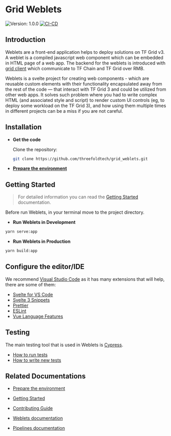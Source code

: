 # Grid Weblets

![Version: 1.0.0](https://img.shields.io/github/v/release/threefoldtech/grid_weblets)
[![CI-CD](https://github.com/threefoldtech/grid_weblets/actions/workflows/ci-cd.yml/badge.svg)](https://github.com/threefoldtech/grid_weblets/actions/workflows/ci-cd.yml)

## Introduction

Weblets are a front-end application helps to deploy solutions on TF Grid v3. A weblet is a compiled javascript web component which can be embedded in HTML page of a web app. The backend for the weblets is introduced with [grid client](https://github.com/threefoldfoundation/info_manual3/blob/development/wiki/manual3_iac/grid3_javascript/grid3_javascript_home.md) which communicate to TF Chain and TF Grid over RMB.

Weblets is a svelte project for creating web components - which are reusable custom elements with their functionality encapsulated away from the rest of the code — that interact with TF Grid 3 and could be utilized from other web apps.
It solves such problem where you had to write complex HTML (and associated style and script) to render custom UI controls (eg, to deploy some workload on the TF Grid 3), and how using them multiple times in different projects can be a miss if you are not careful.

## Installation

- **Get the code**

  Clone the repository:

  ```bash
  git clone https://github.com/threefoldtech/grid_weblets.git
  ```

- [**Prepare the environment**](./docs/config.md)

## Getting Started

> For detailed information you can read the [Getting Started](./docs/getting_started.md) documentation.

Before run Weblets, in your terminal move to the project directory.

- **Run Weblets in Development**

```bash
yarn serve:app
```

- **Run Weblets in Production**

```bash
yarn build:app
```

## Configure the editor/IDE

We recommend [Visual Studio Code](https://code.visualstudio.com/) as it has many extensions that will help, there are some of them:

- [Svelte for VS Code](https://marketplace.visualstudio.com/items?itemName=svelte.svelte-vscode)
- [Svelte 3 Snippets](https://marketplace.visualstudio.com/items?itemName=fivethree.vscode-svelte-snippets)
- [Prettier](https://marketplace.visualstudio.com/items?itemName=esbenp.prettier-vscode)
- [ESLint](https://marketplace.visualstudio.com/items?itemName=dbaeumer.vscode-eslint)
- [Vue Language Features](https://marketplace.visualstudio.com/items?itemName=Vue.volar)

## Testing

The main testing tool that is used in Weblets is [Cypress](https://www.cypress.io/).

- [How to run tests](./docs/cypress.md)
- [How to write new tests](https://docs.cypress.io/guides/end-to-end-testing/writing-your-first-end-to-end-test)

## Related Documentations

- [Prepare the environment](./docs/config.md)
- [Getting Started](./docs/getting_started.md)
- [Contributing Guide](./docs/contributing.md)

- [Weblets documentation](https://library.threefold.me/info/manual/#/manual__weblets_profile_manager)
- [Pipelines documentation](./docs/workflows.md)
